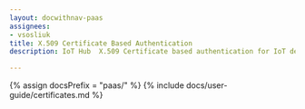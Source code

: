 ```yaml
---
layout: docwithnav-paas
assignees:
- vsosliuk
title: X.509 Certificate Based Authentication
description: IoT Hub  X.509 Certificate based authentication for IoT devices and projects.

---
```


{% assign docsPrefix = "paas/" %}
{% include docs/user-guide/certificates.md %}